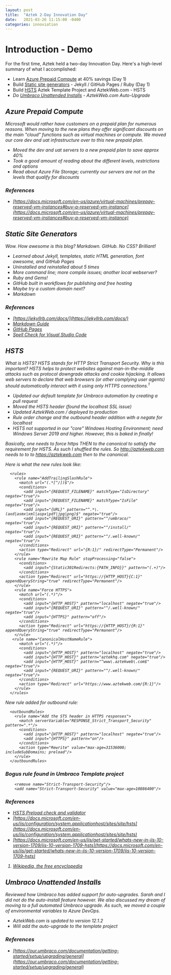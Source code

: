 ```yaml
---
layout: post
title:  "Aztek 2-Day Innovation Day"
date:   2021-03-26 11:15:00 -0400
categories: innoviation
---
```

# Introduction - Demo
For the first time, Aztek held a two-day Innovation Day. Here's a high-level summary of what I accomplished:
- <i class="icon-book"></i> Learn <i class="icon-check"></i> [Azure Prepaid Compute](#azure-prepaid-compute) at 40% savings (Day 1)
- <i class="icon-hand-right"></i> Build <i class="icon-check"></i> [Static site generators](#static-site-generators) - Jekyll / GitHub Pages / Ruby (Day 1)
- <i class="icon-hand-right"></i> Build <i class="icon-check"></i> [HSTS](#hsts) Aztek Template Project and AztekWeb.com - HSTS
- <i class="icon-smile"> Do <i class="icon-check"></i> [Umbraco Unattended Installs](#umbraco-unattended-installs) - AztekWeb.com Auto-Upgrade

## Azure Prepaid Compute
Microsoft would rather have customers on a prepaid plan for numerous reasons. When moving to the new plans they offer significant discounts on the main "cloud" functions such as virtual machines or compute. We moved our core dev and uat infrastructure over to this new prepaid plan.
* Moved the dev and uat servers to a new prepaid plan to save approx 40%
* Took a good amount of reading about the different levels, restrictions and options
* Read about Azure File Storage; currently our servers are not on the levels that qualify for discounts

### References
* [https://docs.microsoft.com/en-us/azure/virtual-machines/prepay-reserved-vm-instances#buy-a-reserved-vm-instance](https://docs.microsoft.com/en-us/azure/virtual-machines/prepay-reserved-vm-instances#buy-a-reserved-vm-instance)

## Static Site Generators
Wow. How awesome is this blog? Markdown. GitHub. No CSS? Brilliant!
* Learned about Jekyll, templates, static HTML generation, font awesome, and GitHub Pages
* Uninstalled and reinstalled about 5 times
* More command line; more compile issues; another local webserver?
* Ruby and Gems! 
* GitHub built in workflows for publishing and free hosting
* Maybe try a custom domain next?
* <span class="icon-heart"></span> Markdown

### References
* [https://jekyllrb.com/docs/](https://jekyllrb.com/docs/)
* [Markdown Guide](https://www.markdownguide.org/basic-syntax/)
* [GitHub Pages](https://pages.github.com/)
* [Spell Check for Visual Studio Code](https://marketplace.visualstudio.com/items?itemName=streetsidesoftware.code-spell-checker)

## HSTS
What is HSTS? HSTS stands for HTTP Strict Transport Security. Why is this important? HSTS helps to protect websites against man-in-the-middle attacks such as protocol downgrade attacks and cookie hijacking. It allows web servers to declare that web browsers (or other complying user agents) should automatically interact with it using only HTTPS connections.<sup>1</sup>

* Updated our default template for Umbraco automation by creating a pull request
* Moved the HSTS header (found the localhost SSL issue)
* Updated AztekWeb.com / deployed to production
* Rule order change and the outbound header addition with a negate for localhost
* HSTS not supported in our "core" Windows Hosting Environment; need Windows Server 2019 and higher. However, this is baked in finally! 

Basically, one needs to force https THEN to the canonical to satisfy the requirement for HSTS. As such I shuffled the rules. So http://aztekweb.com needs to to to https://aztekweb.com then to the canonical. 

Here is what the new rules look like:

      <rules>
        <rule name="AddTrailingSlashRule">
          <match url="(.*[^/])$"/>
          <conditions>
            <add input="{REQUEST_FILENAME}" matchType="IsDirectory" negate="true"/>
            <add input="{REQUEST_FILENAME}" matchType="IsFile" negate="true"/>
            <add input="{URL}" pattern="^.*\.(axd|asmx|xml|aspx|pdf|jpg|png)$" negate="true"/>
            <add input="{REQUEST_URI}" pattern="^/umbraco/" negate="true"/>
            <add input="{REQUEST_URI}" pattern="^/install/" negate="true"/>
            <add input="{REQUEST_URI}" pattern="^/.well-known/" negate="true"/>
          </conditions>
          <action type="Redirect" url="{R:1}/" redirectType="Permanent"/>
        </rule>
        <rule name="Rewrite Map Rule" stopProcessing="false">
          <conditions>
            <add input="{Static301Redirects:{PATH_INFO}}" pattern="(.+)"/>
          </conditions>
          <action type="Redirect" url="https://{HTTP_HOST}{C:1}" appendQueryString="true" redirectType="Permanent"/>
        </rule>
        <rule name="Force HTTPS">
          <match url="(.*)"/>
          <conditions>
            <add input="{HTTP_HOST}" pattern="localhost" negate="true"/>
            <add input="{REQUEST_URI}" pattern="^/.well-known/" negate="true"/>
            <add input="{HTTPS}" pattern="off"/>
          </conditions>
          <action type="Redirect" url="https://{HTTP_HOST}/{R:1}" appendQueryString="true" redirectType="Permanent"/>
        </rule>
       <rule name="CanonicalHostNameRule">
          <match url="(.*)"/>
          <conditions>
            <add input="{HTTP_HOST}" pattern="localhost" negate="true"/>
            <add input="{HTTP_HOST}" pattern="aztekhq.com" negate="true"/>
            <add input="{HTTP_HOST}" pattern="^www\.aztekweb\.com$" negate="true"/>
            <add input="{REQUEST_URI}" pattern="^/.well-known/" negate="true"/>
          </conditions>
          <action type="Redirect" url="https://www.aztekweb.com/{R:1}"/>
        </rule>
      </rules>

New rule added for outbound rule:

      <outboundRules>
        <rule name="Add the STS header in HTTPS responses">
          <match serverVariable="RESPONSE_Strict_Transport_Security" pattern=".*"/>
          <conditions>
            <add input="{HTTP_HOST}" pattern="localhost" negate="true"/>
            <add input="{HTTPS}" pattern="on"/>
          </conditions>
          <action type="Rewrite" value="max-age=31536000; includeSubDomains; preload"/>
        </rule>
      </outboundRules>


### Bogus rule found in Umbraco Template project

        <remove name="Strict-Transport-Security"/>
        <add name="Strict-Transport-Security" value="max-age=10886400"/>

### References 
* [HSTS Preload check and validator](https://hstspreload.org/)
* [https://docs.microsoft.com/en-us/iis/configuration/system.applicationhost/sites/site/hsts](https://docs.microsoft.com/en-us/iis/configuration/system.applicationhost/sites/site/hsts)
* [https://docs.microsoft.com/en-us/iis/get-started/whats-new-in-iis-10-version-1709/iis-10-version-1709-hsts](https://docs.microsoft.com/en-us/iis/get-started/whats-new-in-iis-10-version-1709/iis-10-version-1709-hsts)

1. [Wikipedia, the free encyclopedia](https://en.wikipedia.org/wiki/HTTP_Strict_Transport_Security)

## Umbraco Unattended Installs
Reviewed how Umbraco has added support for auto-upgrades. Sarah and I did not do the auto-install feature however. We also discussed my dream of moving to a full automated Umbraco upgrade. As such, we moved a couple of environmental variables to Azure DevOps.

* AztekWeb.com is updated to version 12.1.2
* Will add the auto-upgrade to the template project

### References 
* [https://our.umbraco.com/documentation/getting-started/setup/upgrading/general](https://our.umbraco.com/documentation/getting-started/setup/upgrading/general)
